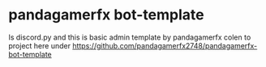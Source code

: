 # pandagamerfx bot-template
Is discord.py and this is basic admin template
by pandagamerfx
colen to project here under
https://github.com/pandagamerfx2748/pandagamerfx-bot-template
